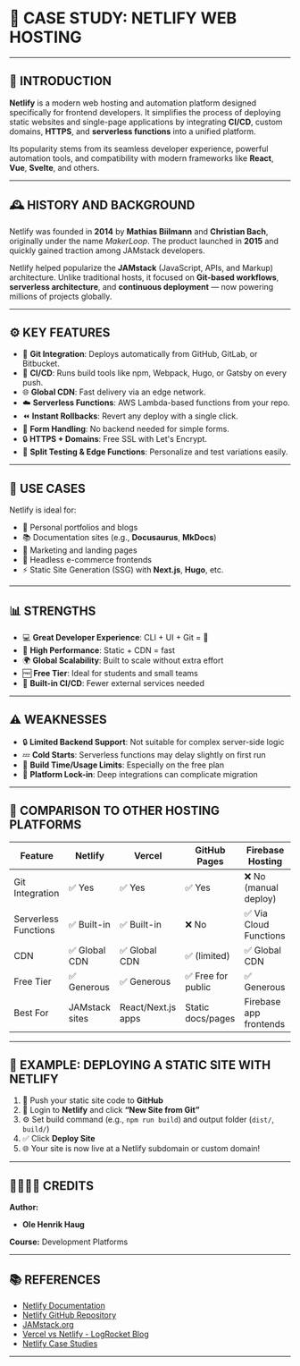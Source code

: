 # 🚀 CASE STUDY: NETLIFY WEB HOSTING

---

## 📌 INTRODUCTION

**Netlify** is a modern web hosting and automation platform designed specifically for frontend developers. It simplifies the process of deploying static websites and single-page applications by integrating **CI/CD**, custom domains, **HTTPS**, and **serverless functions** into a unified platform.

Its popularity stems from its seamless developer experience, powerful automation tools, and compatibility with modern frameworks like **React**, **Vue**, **Svelte**, and others.

---

## 🕰️ HISTORY AND BACKGROUND

Netlify was founded in **2014** by **Mathias Biilmann** and **Christian Bach**, originally under the name _MakerLoop_. The product launched in **2015** and quickly gained traction among JAMstack developers.

Netlify helped popularize the **JAMstack** (JavaScript, APIs, and Markup) architecture. Unlike traditional hosts, it focused on **Git-based workflows**, **serverless architecture**, and **continuous deployment** — now powering millions of projects globally.

---

## ⚙️ KEY FEATURES

- 🔄 **Git Integration**: Deploys automatically from GitHub, GitLab, or Bitbucket.
- 🔧 **CI/CD**: Runs build tools like npm, Webpack, Hugo, or Gatsby on every push.
- 🌐 **Global CDN**: Fast delivery via an edge network.
- ☁️ **Serverless Functions**: AWS Lambda-based functions from your repo.
- ⏪ **Instant Rollbacks**: Revert any deploy with a single click.
- 📨 **Form Handling**: No backend needed for simple forms.
- 🔒 **HTTPS + Domains**: Free SSL with Let's Encrypt.
- 🧪 **Split Testing & Edge Functions**: Personalize and test variations easily.

---

## 🔧 USE CASES

Netlify is ideal for:

- 💼 Personal portfolios and blogs  
- 📚 Documentation sites (e.g., **Docusaurus**, **MkDocs**)  
- 📣 Marketing and landing pages  
- 🛒 Headless e-commerce frontends  
- ⚡ Static Site Generation (SSG) with **Next.js**, **Hugo**, etc.

---

## 📊 STRENGTHS

- 💻 **Great Developer Experience**: CLI + UI + Git = 💯
- 🚄 **High Performance**: Static + CDN = fast
- 🌍 **Global Scalability**: Built to scale without extra effort
- 🆓 **Free Tier**: Ideal for students and small teams
- 🔁 **Built-in CI/CD**: Fewer external services needed

---

## ⚠️ WEAKNESSES

- 🔒 **Limited Backend Support**: Not suitable for complex server-side logic
- 💤 **Cold Starts**: Serverless functions may delay slightly on first run
- 🧱 **Build Time/Usage Limits**: Especially on the free plan
- 🧩 **Platform Lock-in**: Deep integrations can complicate migration

---

## 🔁 COMPARISON TO OTHER HOSTING PLATFORMS

| Feature                | **Netlify**         | **Vercel**            | **GitHub Pages**       | **Firebase Hosting**   |
|------------------------|---------------------|------------------------|------------------------|------------------------|
| Git Integration        | ✅ Yes              | ✅ Yes                 | ✅ Yes                 | ❌ No (manual deploy)  |
| Serverless Functions   | ✅ Built-in         | ✅ Built-in            | ❌ No                  | ✅ Via Cloud Functions |
| CDN                    | ✅ Global CDN       | ✅ Global CDN          | ✅ (limited)           | ✅ Global CDN          |
| Free Tier              | ✅ Generous         | ✅ Generous            | ✅ Free for public     | ✅ Generous            |
| Best For               | JAMstack sites      | React/Next.js apps     | Static docs/pages      | Firebase app frontends |

---

## 🚀 EXAMPLE: DEPLOYING A STATIC SITE WITH NETLIFY

1. 📁 Push your static site code to **GitHub**
2. 🔗 Login to **Netlify** and click **“New Site from Git”**
3. ⚙️ Set build command (e.g., `npm run build`) and output folder (`dist/`, `build/`)
4. ✅ Click **Deploy Site**
5. 🌐 Your site is now live at a Netlify subdomain or custom domain!

---

## 👨‍👩‍👧‍👦 CREDITS

**Author:**  
- **Ole Henrik Haug**

**Course:** Development Platforms

---

## 📚 REFERENCES

- [Netlify Documentation](https://docs.netlify.com/)
- [Netlify GitHub Repository](https://github.com/netlify)
- [JAMstack.org](https://jamstack.org/)
- [Vercel vs Netlify - LogRocket Blog]([https://blog.logrocket.com/vercel-vs-netlify/](https://dev.to/focusreactive/vercel-vs-netlify-how-to-pick-the-right-one-d1e))
- [Netlify Case Studies](https://www.netlify.com/customers/)

---
